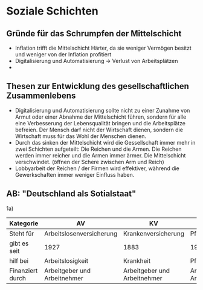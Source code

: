 # Soziale Schichten

## Gründe für das Schrumpfen der Mittelschicht

- Inflation trifft die Mittelschicht Härter, da sie weniger Vermögen besitzt und weniger von der Inflation profitiert
- Digitalisierung und Automatisierung -> Verlust von Arbeitsplätzen
- 

## Thesen zur Entwicklung des gesellschaftlichen Zusammenlebens

- Digitalisierung und Automatisierung sollte nicht zu einer Zunahme von Armut oder einer Abnahme der Mittelschicht führen, sondern für alle eine Verbesserung der Lebensqualität bringen und die Arbeitsplätze befreien. Der Mensch darf nicht der Wirtschaft dienen, sondern die Wirtschaft muss für das Wohl der Menschen dienen.
- Durch das sinken der Mittelschicht wird die Gessellschaft immer mehr in zwei Schichten aufgeteilt: Die Reichen und die Armen. Die Reichen werden immer reicher und die Armen immer ärmer. Die Mittelschicht verschwindet. (öffnen der Schere zwischen Arm und Reich)
- Lobbyarbeit der Reichen / der Firmen wird effektiver, während die Gewerkschaften immer weniger Einfluss haben.


## AB: "Deutschland als Sotialstaat"

1a)

| Kategorie | AV | KV | PV | RV | UV |
| --- | --- | --- | --- | --- | --- |
| Steht für | Arbeitslosenversicherung | Krankenversicherung | Pflegeversicherung | Rentenversicherung | Unfallversicherung |
| gibt es seit | 1927 | 1883 | 1995 | 1889 | 1884 |
| hilf bei | Arbeitslosigkeit | Krankheit | Pflegebedürftigkeit | Alter | Unfall |
| Finanziert durch | Arbeitgeber und Arbeitnehmer | Arbeitgeber und Arbeitnehmer | Arbeitgeber und Arbeitnehmer | Generationsvertrag | Arbeitgeber und Arbeitnehmer |